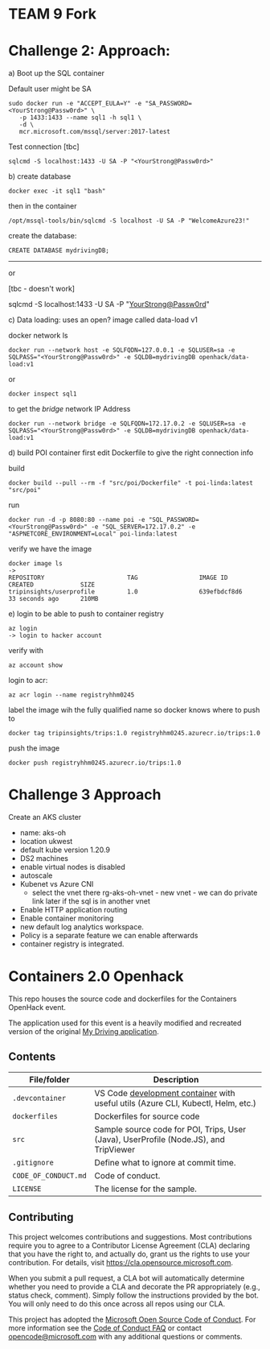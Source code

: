# TEAM 9 Fork


# Challenge 2: Approach:

a) Boot up the SQL container

Default user might be SA
```
sudo docker run -e "ACCEPT_EULA=Y" -e "SA_PASSWORD=<YourStrong@Passw0rd>" \
   -p 1433:1433 --name sql1 -h sql1 \
   -d \
   mcr.microsoft.com/mssql/server:2017-latest
```
Test connection 
[tbc]
```
sqlcmd -S localhost:1433 -U SA -P "<YourStrong@Passw0rd>"
```

b) create database

```
docker exec -it sql1 "bash"
```

then in the container
```
/opt/mssql-tools/bin/sqlcmd -S localhost -U SA -P "WelcomeAzure23!"
```
create the database:
```
CREATE DATABASE mydrivingDB;
```
---
or

[tbc - doesn't work]

sqlcmd -S localhost:1433 -U SA -P "<YourStrong@Passw0rd>"

c) Data loading:
uses an open? image called data-load v1

docker network ls

```
docker run --network host -e SQLFQDN=127.0.0.1 -e SQLUSER=sa -e SQLPASS="<YourStrong@Passw0rd>" -e SQLDB=mydrivingDB openhack/data-load:v1
```

or 
```
docker inspect sql1
```
to get the *bridge* network IP Address
```
docker run --network bridge -e SQLFQDN=172.17.0.2 -e SQLUSER=sa -e SQLPASS="<YourStrong@Passw0rd>" -e SQLDB=mydrivingDB openhack/data-load:v1
```


d) build POI container
first edit Dockerfile to give the right connection info

build
```
docker build --pull --rm -f "src/poi/Dockerfile" -t poi-linda:latest "src/poi"
```

run
```
docker run -d -p 8080:80 --name poi -e "SQL_PASSWORD=<YourStrong@Passw0rd>" -e "SQL_SERVER=172.17.0.2" -e "ASPNETCORE_ENVIRONMENT=Local" poi-linda:latest
```

verify we have the image
```
docker image ls
-> 
REPOSITORY                       TAG                 IMAGE ID            CREATED             SIZE
tripinsights/userprofile         1.0                 639efbdcf8d6        33 seconds ago      210MB
```

e) login to be able to push to container registry
```
az login
-> login to hacker account
```

verify with 
```
az account show
```

login to acr:
```
az acr login --name registryhhm0245
```

label the image wih the fully qualified name so docker knows where to push to
```
docker tag tripinsights/trips:1.0 registryhhm0245.azurecr.io/trips:1.0
```
push the image
```
docker push registryhhm0245.azurecr.io/trips:1.0
```

# Challenge 3 Approach

Create an AKS cluster
- name: aks-oh
- location ukwest
- default kube version 1.20.9
- DS2 machines
- enable virtual nodes is disabled
- autoscale
- Kubenet vs Azure CNI
  - select the vnet there rg-aks-oh-vnet - new vnet - we can do private link later if the sql is in another vnet 
- Enable HTTP application routing
- Enable container monitoring
- new default log analytics workspace. 
- Policy is a separate feature we can enable afterwards
- container registry is integrated. 



# Containers 2.0 Openhack

<!-- 
Guidelines on README format: https://review.docs.microsoft.com/help/onboard/admin/samples/concepts/readme-template?branch=master

Guidance on onboarding samples to docs.microsoft.com/samples: https://review.docs.microsoft.com/help/onboard/admin/samples/process/onboarding?branch=master

Taxonomies for products and languages: https://review.docs.microsoft.com/new-hope/information-architecture/metadata/taxonomies?branch=master
-->

This repo houses the source code and dockerfiles for the Containers OpenHack event.

The application used for this event is a heavily modified and recreated version of the original [My Driving application](https://github.com/Azure-Samples/MyDriving).

## Contents

| File/folder       | Description                                |
|-------------------|--------------------------------------------|
| `.devcontainer`   | VS Code [development container](https://code.visualstudio.com/docs/remote/containers) with useful utils (Azure CLI, Kubectl, Helm, etc.)   |
| `dockerfiles`     | Dockerfiles for source code                |
| `src`             | Sample source code for POI, Trips, User (Java), UserProfile (Node.JS), and TripViewer                     |
| `.gitignore`      | Define what to ignore at commit time.      |
| `CODE_OF_CONDUCT.md` | Code of conduct.                        |
| `LICENSE`         | The license for the sample.                |

## Contributing

This project welcomes contributions and suggestions.  Most contributions require you to agree to a
Contributor License Agreement (CLA) declaring that you have the right to, and actually do, grant us
the rights to use your contribution. For details, visit https://cla.opensource.microsoft.com.

When you submit a pull request, a CLA bot will automatically determine whether you need to provide
a CLA and decorate the PR appropriately (e.g., status check, comment). Simply follow the instructions
provided by the bot. You will only need to do this once across all repos using our CLA.

This project has adopted the [Microsoft Open Source Code of Conduct](https://opensource.microsoft.com/codeofconduct/).
For more information see the [Code of Conduct FAQ](https://opensource.microsoft.com/codeofconduct/faq/) or
contact [opencode@microsoft.com](mailto:opencode@microsoft.com) with any additional questions or comments.
